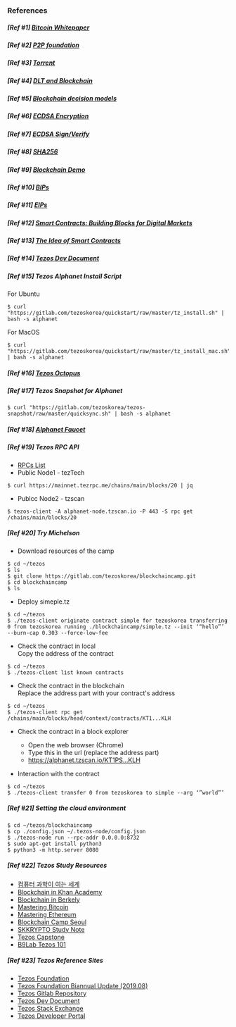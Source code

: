### References
##### [Ref #1] [Bitcoin Whitepaper](https://bitcoin.org/bitcoin.pdf)  
##### [Ref #2] [P2P foundation](http://p2pfoundation.ning.com/forum/topics/bitcoin-open-source)  
##### [Ref #3] [Torrent](https://upload.wikimedia.org/wikipedia/commons/5/5a/Qbittorrent_4.1.5.png)  
##### [Ref #4] [DLT and Blockchain](http://documents.worldbank.org/curated/en/177911513714062215/pdf/122140-WP-PUBLIC-Distributed-Ledger-Technology-and-Blockchain-Fintech-Notes.pdf)  
##### [Ref #5] [Blockchain decision models](https://medium.com/@sbmeunier/when-do-you-need-blockchain-decision-models-a5c40e7c9ba1)  
##### [Ref #6] [ECDSA Encryption](https://8gwifi.org/ecfunctions.jsp)  
##### [Ref #7] [ECDSA Sign/Verify](https://8gwifi.org/ecsignverify.jsp)  
##### [Ref #8] [SHA256](https://passwordsgenerator.net/sha256-hash-generator/)  
##### [Ref #9] [Blockchain Demo](https://anders.com/blockchain/blockchain.html)  
##### [Ref #10] [BIPs](https://github.com/bitcoin/bips)  
##### [Ref #11] [EIPs](https://github.com/ethereum/EIPs)  
##### [Ref #12] [Smart Contracts: Building Blocks for Digital Markets](http://www.fon.hum.uva.nl/rob/Courses/InformationInSpeech/CDROM/Literature/LOTwinterschool2006/szabo.best.vwh.net/smart_contracts_2.html)  
##### [Ref #13] [The Idea of Smart Contracts](http://www.fon.hum.uva.nl/rob/Courses/InformationInSpeech/CDROM/Literature/LOTwinterschool2006/szabo.best.vwh.net/idea.html)  
##### [Ref #14] [Tezos Dev Document](https://tezos.gitlab.io/master/)  
##### [Ref #15] Tezos Alphanet Install Script  
For Ubuntu
```
$ curl "https://gitlab.com/tezoskorea/quickstart/raw/master/tz_install.sh" | bash -s alphanet
```
For MacOS
```
$ curl "https://gitlab.com/tezoskorea/quickstart/raw/master/tz_install_mac.sh" | bash -s alphanet
```
##### [Ref #16] [Tezos Octopus](https://tezos.gitlab.io/tezos/_images/octopus.svg)      
##### [Ref #17] Tezos Snapshot for Alphanet  
```
$ curl "https://gitlab.com/tezoskorea/tezos-snapshot/raw/master/quicksync.sh" | bash -s alphanet
```
##### [Ref #18] [Alphanet Faucet](https://faucet.tzalpha.net)   
##### [Ref #19] Tezos RPC API
- [RPCs List](https://tezos.gitlab.io/master/api/rpc.html)  
- Public Node1 - tezTech
```
$ curl https://mainnet.tezrpc.me/chains/main/blocks/20 | jq
```
- Publcc Node2 - tzscan  
```
$ tezos-client -A alphanet-node.tzscan.io -P 443 -S rpc get /chains/main/blocks/20
```  

##### [Ref #20] Try Michelson
* Download resources of the camp
```
$ cd ~/tezos
$ ls
$ git clone https://gitlab.com/tezoskorea/blockchaincamp.git
$ cd blockchaincamp
$ ls
```  
* Deploy simeple.tz
```
$ cd ~/tezos
$ ./tezos-client originate contract simple for tezoskorea transferring 0 from tezoskorea running ./blockchaincamp/simple.tz --init ‘“hello”’ --burn-cap 0.303 --force-low-fee
```  

* Check the contract in local  
Copy the address of the contract
```
$ cd ~/tezos
$ ./tezos-client list known contracts
```  

* Check the contract in the blockchain  
Replace the address part with your contract's address
```
$ cd ~/tezos
$ ./tezos-client rpc get /chains/main/blocks/head/context/contracts/KT1...KLH
```  

* Check the contract in a block explorer  
  * Open the web browser (Chrome)
  * Type this in the url (replace the address part)
  * https://alphanet.tzscan.io/KT1PS...KLH


* Interaction with the contract  
```
$ cd ~/tezos
$ ./tezos-client transfer 0 from tezoskorea to simple --arg ‘”world”’
```


##### [Ref #21] Setting the cloud environment
```
$ cd ~/tezos/blockchaincamp
$ cp ./config.json ~/.tezos-node/config.json
$ ./tezos-node run --rpc-addr 0.0.0.0:8732
$ sudo apt-get install python3
$ python3 -m http.server 8080
```

##### [Ref #22] Tezos Study Resources
- [컴퓨터 과학이 여는 세계](https://www.youtube.com/watch?v=HTWSPoDLmHI&list=PL0Nf1KJu6Ui7yoc9RQ2TiiYL9Z0MKoggH )
- [Blockchain in Khan Academy](https://www.khanacademy.org/economics-finance-domain/core-finance/money-and-banking/bitcoin/v/bitcoin-what-is-it)
- [Blockchain in Berkely](https://dreamplus.io/academy/blockchain/berkeley)
- [Mastering Bitcoin](hhttps://github.com/bitcoinbook/bitcoinbook)
- [Mastering Ethereum](https://github.com/ethereumbook/ethereumbook)
- [Blockchain Camp Seoul ](https://www.youtube.com/watch?v=y-5mdgFxrfI&list=PLoEVYCIwrH1kobqstqQEpjz_89toxe7Zj)
- [SKKRYPTO Study Note](https://tezoskoreacommunity.org/)
- [Tezos Capstone](https://tezoscapstone.com/curriculum/index.html)
- [B9Lab Tezos 101](https://academy.b9lab.com/courses/)  

##### [Ref #23] Tezos Reference Sites
- [Tezos Foundation](https://tezos.foundation)
- [Tezos Foundation Biannual Update (2019.08)](https://tezos.foundation/wp-content/uploads/2019/08/Tezos-Foundation-Biannual-Update-August-2019.pdf)
- [Tezos Gitlab Repository](https://gitlab.com/tezos/tezos/tree/mainnet)
- [Tezos Dev Document](https://tezos.gitlab.io/master/)
- [Tezos Stack Exchange](https://tezos.stackexchange.com)
- [Tezos Developer Portal](https://developers.tezos.com)
